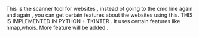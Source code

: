 This is the scanner tool for websites , instead of going to the cmd line again and again , you can get certain features about the websites
using this.
THIS IS IMPLEMENTED IN PYTHON + TKINTER .
It uses certain features like nmap,whois.
More feature will be added .
